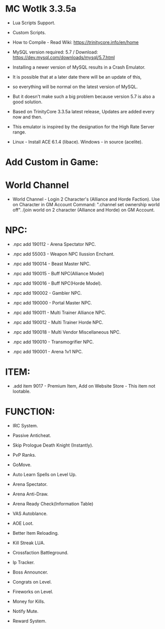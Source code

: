 # MC Wotlk 3.3.5a

* Lua Scripts Support.

* Custom Scripts.

* How to Compile - Read Wiki: https://trinitycore.info/en/home

* MySQL version required: 5.7 / Download: https://dev.mysql.com/downloads/mysql/5.7.html

* Installing a newer version of MySQL results in a Crash Emulator. 
* It is possible that at a later date there will be an update of this, 
* so everything will be normal on the latest version of MySQL. 
* But it doesn't make such a big problem because version 5.7 is also a good solution.

* Based on TrinityCore 3.3.5a latest release, Updates are added every now and then.

* This emulator is inspired by the designation for the High Rate Server range.

* Linux - Install ACE 6.1.4 (libace). Windows - in source (acelite).

# Add Custom in Game:

# World Channel

* World Channel - Login 2 Character's (Alliance and Horde Faction). 
  Use on Character in GM Account Command: ".channel set ownership world off".
 /join world on 2 character (Alliance and Horde) on GM Account.

# NPC:

* .npc add 190112 - Arena Spectator NPC.

* .npc add 55003 - Weapon NPC Ilussion Enchant.

* .npc add 190014 - Beast Master NPC.

* .npc add 190015 - Buff NPC(Alliance Model) 

* .npc add 190016 - Buff NPC(Horde Model).

* .npc add 190002 - Gambler NPC.

* .npc add 190000 - Portal Master NPC.

* .npc add 190011 - Multi Trainer Alliance NPC.

* .npc add 190012 - Multi Trainer Horde NPC.

* .npc add 190018 - Multi Vendor Miscellaneous NPC.

* .npc add 190010 - Transmogrifier NPC.

* .npc add 190001 - Arena 1v1 NPC.

# ITEM:

* .add item 9017 - Premium Item, Add on Website Store - This item not lootable.

# FUNCTION:

* IRC System.

* Passive Anticheat.

* Skip Prologue Death Knight (Instantly).

* PvP Ranks.

* GoMove.

* Auto Learn Spells on Level Up.

* Arena Spectator.

* Arena Anti-Draw.

* Arena Ready Check(Information Table)

* VAS Autoblance.

* AOE Loot.

* Better Item Reloading.

* Kill Streak LUA.

* Crossfaction Battleground.

* Ip Tracker.

* Boss Announcer.

* Congrats on Level.

* Fireworks on Level.

* Money for Kills.

* Notify Mute.

* Reward System.